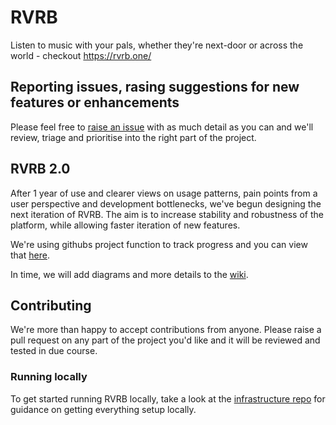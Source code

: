 # RVRB
Listen to music with your pals, whether they're next-door or across the world - checkout https://rvrb.one/

## Reporting issues, rasing suggestions for new features or enhancements
Please feel free to [raise an issue](https://github.com/soundengineering/RVRB/issues/new) with as much detail as you can and we'll review, triage and prioritise into the right part of the project.

## RVRB 2.0
After 1 year of use and clearer views on usage patterns, pain points from a user perspective and development bottlenecks, we've begun designing the next iteration of RVRB.
The aim is to increase stability and robustness of the platform, while allowing faster iteration of new features.

We're using githubs project function to track progress and you can view that [here](https://github.com/orgs/soundengineering/projects/1).

In time, we will add diagrams and more details to the [wiki](https://github.com/soundengineering/RVRB/wiki).

## Contributing
We're more than happy to accept contributions from anyone. Please raise a pull request on any part of the project you'd like and it will be reviewed and tested in due course.

### Running locally
To get started running RVRB locally, take a look at the [infrastructure repo](https://github.com/soundengineering/infrastructure) for guidance on getting everything setup locally.
